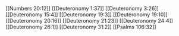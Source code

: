 [[Numbers 20:12]]
[[Deuteronomy 1:37]]
[[Deuteronomy 3:26]]
[[Deuteronomy 15:4]]
[[Deuteronomy 19:3]]
[[Deuteronomy 19:10]]
[[Deuteronomy 20:16]]
[[Deuteronomy 21:23]]
[[Deuteronomy 24:4]]
[[Deuteronomy 26:1]]
[[Deuteronomy 31:2]]
[[Psalms 106:32]]
